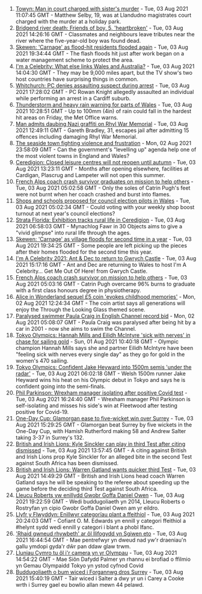 1. [Towyn: Man in court charged with sister's murder](https://www.bbc.co.uk/news/uk-wales-58068097) - Tue, 03 Aug 2021 11:07:45 GMT - Matthew Selby, 19, was at Llandudno magistrates court charged with the murder at a holiday park.
2. [Bridgend river death: Friends of boy, 5, 'heartbroken'](https://www.bbc.co.uk/news/uk-wales-58069625) - Tue, 03 Aug 2021 14:26:16 GMT - Classmates and neighbours leave tributes near the river where the five-year-old boy was found dead.
3. [Skewen: 'Carnage' as flood-hit residents flooded again](https://www.bbc.co.uk/news/uk-wales-58077730) - Tue, 03 Aug 2021 19:34:44 GMT - The flash floods hit just after work began on a water management scheme to protect the area.
4. [I'm a Celebrity: What else links Wales and Australia?](https://www.bbc.co.uk/news/uk-wales-58075201) - Tue, 03 Aug 2021 14:04:30 GMT - They may be 9,000 miles apart, but the TV show's two host countries have surprising things in common.
5. [Whitchurch: PC denies assaulting suspect during arrest](https://www.bbc.co.uk/news/uk-wales-58077079) - Tue, 03 Aug 2021 17:28:02 GMT - PC Rowan Knight allegedly assaulted an individual while performing an arrest in a Cardiff suburb.
6. [Thunderstorm and heavy rain warning for parts of Wales](https://www.bbc.co.uk/news/uk-wales-58071768) - Tue, 03 Aug 2021 10:28:51 GMT - Up to 100mm (4in) of rain could fall in the hardest hit areas on Friday, the Met Office warns.
7. [Man admits daubing Nazi graffiti on Rhyl War Memorial](https://www.bbc.co.uk/news/uk-wales-58071770) - Tue, 03 Aug 2021 12:49:11 GMT - Gareth Bradley, 31, escapes jail after admitting 15 offences including damaging Rhyl War Memorial.
8. [The seaside town fighting violence and frustration](https://www.bbc.co.uk/news/uk-58029524) - Mon, 02 Aug 2021 23:58:09 GMT - Can the government's "levelling up" agenda help one of the most violent towns in England and Wales?
9. [Ceredigion: Closed leisure centres will not reopen until autumn](https://www.bbc.co.uk/news/uk-wales-58068098) - Tue, 03 Aug 2021 13:23:11 GMT - Months after opening elsewhere, facilities at Cardigan, Plascrug and Lampeter will not open this summer.
10. [French Alps coach crash survivor graduates on mission to help others](https://www.bbc.co.uk/news/uk-wales-58059974) - Tue, 03 Aug 2021 05:02:58 GMT - Only the soles of Catrin Pugh's feet were not burnt when her coach crashed and burst into flames.
11. [Shops and schools proposed for council election pilots in Wales](https://www.bbc.co.uk/news/uk-wales-politics-58060044) - Tue, 03 Aug 2021 05:02:34 GMT - Could voting with your weekly shop boost turnout at next year's council elections?
12. [Strata Florida: Exhibition tracks rural life in Ceredigion](https://www.bbc.co.uk/news/uk-wales-58061893) - Tue, 03 Aug 2021 06:58:03 GMT - Mynachlog Fawr in 30 Objects aims to give a "vivid glimpse" into rural life through the ages.
13. [Skewen: 'Carnage' as village floods for second time in a year](https://www.bbc.co.uk/news/uk-wales-58080833) - Tue, 03 Aug 2021 19:34:25 GMT - Some people are left picking up the pieces after their homes flooded for the second time this year.
14. [I'm A Celebrity 2021: Ant & Dec to return to Gwrych Castle](https://www.bbc.co.uk/news/uk-wales-58071771) - Tue, 03 Aug 2021 15:17:16 GMT - Ant and Dec are returning to Wales to host I'm A Celebrity... Get Me Out Of Here! from Gwrych Castle.
15. [French Alps coach crash survivor on mission to help others](https://www.bbc.co.uk/news/uk-wales-58065023) - Tue, 03 Aug 2021 05:03:16 GMT - Catrin Pugh overcame 96% burns to graduate with a first class honours degree in physiotherapy.
16. [Alice in Wonderland sequel £5 coin 'evokes childhood memories'](https://www.bbc.co.uk/news/uk-wales-58055788) - Mon, 02 Aug 2021 12:24:34 GMT - The coin artist says all generations will enjoy the Through the Looking Glass themed scene.
17. [Paralysed swimmer Paula Craig in English Channel record bid](https://www.bbc.co.uk/news/uk-wales-58039094) - Mon, 02 Aug 2021 05:08:07 GMT - Paula Craig was paralysed after being hit by a car in 2001 - now she aims to swim the Channel.
18. [Tokyo Olympics: Hannah Mills and Eilidh McIntyre 'sick with nerves' in chase for sailing gold](https://www.bbc.co.uk/sport/av/olympics/58046824) - Sun, 01 Aug 2021 10:40:18 GMT - Olympic champion Hannah Mills says she and partner Eilidh McIntyre have been "feeling sick with nerves every single day" as they go for gold in the women's 470 sailing.
19. [Tokyo Olympics: Confident Jake Heyward into 1500m semis 'under the radar'](https://www.bbc.co.uk/sport/av/olympics/58068287) - Tue, 03 Aug 2021 06:02:18 GMT - Welsh 1500m runner Jake Heyward wins his heat on his Olympic debut in Tokyo and says he is confident going into the semi-finals.
20. [Phil Parkinson: Wrexham manager isolating after positive Covid test](https://www.bbc.co.uk/sport/football/58077261) - Tue, 03 Aug 2021 16:24:40 GMT - Wrexham manager Phil Parkinson is self-isolating and misses his side's win at Fleetwood after testing positive for Covid-19.
21. [One-Day Cup: Glamorgan ease to five-wicket win over Surrey](https://www.bbc.co.uk/sport/cricket/58076807) - Tue, 03 Aug 2021 15:29:25 GMT - Glamorgan beat Surrey by five wickets in the One-Day Cup, with Hamish Rutherford making 58 and Andrew Salter taking 3-37 in Surrey's 132.
22. [British and Irish Lions: Kyle Sinckler can play in third Test after citing dismissed](https://www.bbc.co.uk/sport/rugby-union/58073121) - Tue, 03 Aug 2021 13:57:45 GMT - A citing against British and Irish Lions prop Kyle Sinckler for an alleged bite in the second Test against South Africa has been dismissed.
23. [British and Irish Lions: Warren Gatland wants quicker third Test](https://www.bbc.co.uk/sport/rugby-union/58073124) - Tue, 03 Aug 2021 14:49:29 GMT - British and Irish Lions head coach Warren Gatland says he will be speaking to the referee about speeding up the game before the deciding third Test against South Africa.
24. [Lleucu Roberts yw enillydd Gwobr Goffa Daniel Owen](https://www.bbc.co.uk/newyddion/58070480) - Tue, 03 Aug 2021 19:22:59 GMT - Wedi buddugoliaeth yn 2014, Lleucu Roberts o Rostryfan yn cipio Gwobr Goffa Daniel Owen am yr eildro.
25. [Llyfr y Flwyddyn: Enillwyr categorïau plant a ffeithiol](https://www.bbc.co.uk/newyddion/58032132) - Tue, 03 Aug 2021 20:24:03 GMT - Cofiant O. M. Edwards yn ennill y categori ffeithiol a #helynt sydd wedi ennill y categori i blant a phobl Ifanc.
26. ['Rhaid gwneud rhywbeth' ar ôl llifogydd yn Sgiwen eto](https://www.bbc.co.uk/newyddion/58075231) - Tue, 03 Aug 2021 16:44:54 GMT - Mae pentrefwyr yn dweud nad yw'r draeniau'n gallu ymdopi gyda'r dŵr pan ddaw glaw trwm.
27. [Lluniau Cymro tu ôl i'r camera yn yr Olympau](https://www.bbc.co.uk/newyddion/58074325) - Tue, 03 Aug 2021 14:54:22 GMT - Mae Siôn Dafydd Palmer yn rhannu ei brofiad o ffilmio yn Gemau Olympaidd Tokyo yn ystod cyfnod Covid
28. [Buddugoliaeth o bum wiced i Forgannwg dros Surrey](https://www.bbc.co.uk/newyddion/58078353) - Tue, 03 Aug 2021 15:40:19 GMT - Tair wiced i Salter a dwy yr un i Carey a Cooke wrth i Surrey gael eu bowlio allan mewn 44 pelawd.
